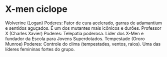 # X-men ciclope
Wolverine (Logan)
Poderes: Fator de cura acelerado, garras de adamantium e sentidos aguçados.
É um dos mutantes mais icônicos e durões.
Professor X (Charles Xavier)
Poderes: Telepatia poderosa.
Líder dos X-Men e fundador da Escola para Jovens Superdotados.
Tempestade (Ororo Munroe)
Poderes: Controle do clima (tempestades, ventos, raios).
Uma das líderes femininas fortes do grupo.